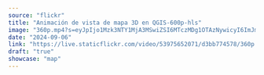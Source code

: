 ```yaml
---
source: "flickr"
title: "Animación de vista de mapa 3D en QGIS-600p-hls"
image: "360p.mp4?s=eyJpIjo1Mzk3NTY1MjA3MSwiZSI6MTczMDg1OTAzNywicyI6ImJmOTI4MDc5OTFiZTliNTY3OWU1ZTZjNzkwN2YyM2ExYTc0MmE1NWYiLCJ2IjoxfQ.mp4"
date: "2024-09-06"
link: "https://live.staticflickr.com/video/53975652071/d3bb774578/360p.mp4?s=eyJpIjo1Mzk3NTY1MjA3MSwiZSI6MTczMDg1OTAzNywicyI6ImJmOTI4MDc5OTFiZTliNTY3OWU1ZTZjNzkwN2YyM2ExYTc0MmE1NWYiLCJ2IjoxfQ"
draft: "true"
showcase: "map"
---
```

